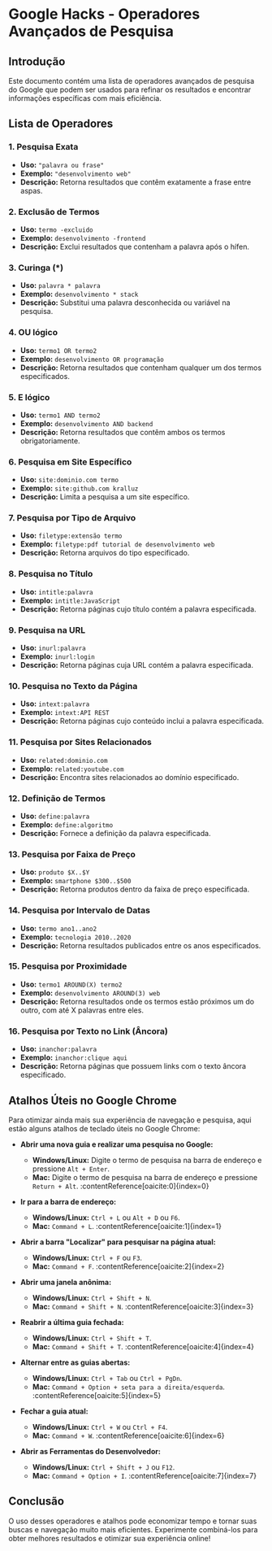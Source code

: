 # Google Hacks - Operadores Avançados de Pesquisa

## Introdução

Este documento contém uma lista de operadores avançados de pesquisa do Google que podem ser usados para refinar os resultados e encontrar informações específicas com mais eficiência.

## Lista de Operadores

### 1. Pesquisa Exata
- **Uso:** `"palavra ou frase"`
- **Exemplo:** `"desenvolvimento web"`
- **Descrição:** Retorna resultados que contêm exatamente a frase entre aspas.

### 2. Exclusão de Termos
- **Uso:** `termo -excluido`
- **Exemplo:** `desenvolvimento -frontend`
- **Descrição:** Exclui resultados que contenham a palavra após o hífen.

### 3. Curinga (*)
- **Uso:** `palavra * palavra`
- **Exemplo:** `desenvolvimento * stack`
- **Descrição:** Substitui uma palavra desconhecida ou variável na pesquisa.

### 4. OU lógico
- **Uso:** `termo1 OR termo2`
- **Exemplo:** `desenvolvimento OR programação`
- **Descrição:** Retorna resultados que contenham qualquer um dos termos especificados.

### 5. E lógico
- **Uso:** `termo1 AND termo2`
- **Exemplo:** `desenvolvimento AND backend`
- **Descrição:** Retorna resultados que contêm ambos os termos obrigatoriamente.

### 6. Pesquisa em Site Específico
- **Uso:** `site:dominio.com termo`
- **Exemplo:** `site:github.com kralluz`
- **Descrição:** Limita a pesquisa a um site específico.

### 7. Pesquisa por Tipo de Arquivo
- **Uso:** `filetype:extensão termo`
- **Exemplo:** `filetype:pdf tutorial de desenvolvimento web`
- **Descrição:** Retorna arquivos do tipo especificado.

### 8. Pesquisa no Título
- **Uso:** `intitle:palavra`
- **Exemplo:** `intitle:JavaScript`
- **Descrição:** Retorna páginas cujo título contém a palavra especificada.

### 9. Pesquisa na URL
- **Uso:** `inurl:palavra`
- **Exemplo:** `inurl:login`
- **Descrição:** Retorna páginas cuja URL contém a palavra especificada.

### 10. Pesquisa no Texto da Página
- **Uso:** `intext:palavra`
- **Exemplo:** `intext:API REST`
- **Descrição:** Retorna páginas cujo conteúdo inclui a palavra especificada.

### 11. Pesquisa por Sites Relacionados
- **Uso:** `related:dominio.com`
- **Exemplo:** `related:youtube.com`
- **Descrição:** Encontra sites relacionados ao domínio especificado.

### 12. Definição de Termos
- **Uso:** `define:palavra`
- **Exemplo:** `define:algoritmo`
- **Descrição:** Fornece a definição da palavra especificada.

### 13. Pesquisa por Faixa de Preço
- **Uso:** `produto $X..$Y`
- **Exemplo:** `smartphone $300..$500`
- **Descrição:** Retorna produtos dentro da faixa de preço especificada.

### 14. Pesquisa por Intervalo de Datas
- **Uso:** `termo ano1..ano2`
- **Exemplo:** `tecnologia 2010..2020`
- **Descrição:** Retorna resultados publicados entre os anos especificados.

### 15. Pesquisa por Proximidade
- **Uso:** `termo1 AROUND(X) termo2`
- **Exemplo:** `desenvolvimento AROUND(3) web`
- **Descrição:** Retorna resultados onde os termos estão próximos um do outro, com até X palavras entre eles.

### 16. Pesquisa por Texto no Link (Âncora)
- **Uso:** `inanchor:palavra`
- **Exemplo:** `inanchor:clique aqui`
- **Descrição:** Retorna páginas que possuem links com o texto âncora especificado.

## Atalhos Úteis no Google Chrome

Para otimizar ainda mais sua experiência de navegação e pesquisa, aqui estão alguns atalhos de teclado úteis no Google Chrome:

- **Abrir uma nova guia e realizar uma pesquisa no Google:**
  - **Windows/Linux:** Digite o termo de pesquisa na barra de endereço e pressione `Alt + Enter`.
  - **Mac:** Digite o termo de pesquisa na barra de endereço e pressione `Return + Alt`. :contentReference[oaicite:0]{index=0}

- **Ir para a barra de endereço:**
  - **Windows/Linux:** `Ctrl + L` ou `Alt + D` ou `F6`.
  - **Mac:** `Command + L`. :contentReference[oaicite:1]{index=1}

- **Abrir a barra "Localizar" para pesquisar na página atual:**
  - **Windows/Linux:** `Ctrl + F` ou `F3`.
  - **Mac:** `Command + F`. :contentReference[oaicite:2]{index=2}

- **Abrir uma janela anônima:**
  - **Windows/Linux:** `Ctrl + Shift + N`.
  - **Mac:** `Command + Shift + N`. :contentReference[oaicite:3]{index=3}

- **Reabrir a última guia fechada:**
  - **Windows/Linux:** `Ctrl + Shift + T`.
  - **Mac:** `Command + Shift + T`. :contentReference[oaicite:4]{index=4}

- **Alternar entre as guias abertas:**
  - **Windows/Linux:** `Ctrl + Tab` ou `Ctrl + PgDn`.
  - **Mac:** `Command + Option + seta para a direita/esquerda`. :contentReference[oaicite:5]{index=5}

- **Fechar a guia atual:**
  - **Windows/Linux:** `Ctrl + W` ou `Ctrl + F4`.
  - **Mac:** `Command + W`. :contentReference[oaicite:6]{index=6}

- **Abrir as Ferramentas do Desenvolvedor:**
  - **Windows/Linux:** `Ctrl + Shift + J` ou `F12`.
  - **Mac:** `Command + Option + I`. :contentReference[oaicite:7]{index=7}

## Conclusão

O uso desses operadores e atalhos pode economizar tempo e tornar suas buscas e navegação muito mais eficientes. Experimente combiná-los para obter melhores resultados e otimizar sua experiência online!
